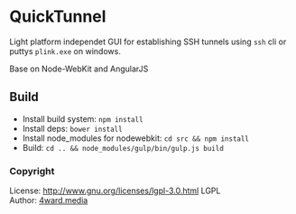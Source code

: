 # QuickTunnel

Light platform independet GUI for establishing SSH tunnels using `ssh` cli or puttys `plink.exe` on windows.

Base on Node-WebKit and AngularJS

## Build
* Install build system: `npm install`
* Install deps: `bower install`
* Install node_modules for nodewebkit: `cd src && npm install`
* Build: `cd .. && node_modules/gulp/bin/gulp.js build`

### Copyright
License: http://www.gnu.org/licenses/lgpl-3.0.html LGPL <br>
Author: [4ward.media](http://www.4wardmedia.de)